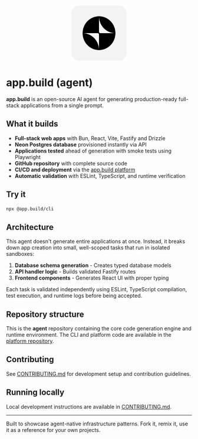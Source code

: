 <div align="center">
  <img src="logo.png" alt="app.build logo" width="150">
</div>

# app.build (agent)

**app.build** is an open-source AI agent for generating production-ready full-stack applications from a single prompt.

## What it builds

- **Full-stack web apps** with Bun, React, Vite, Fastify and Drizzle
- **Neon Postgres database** provisioned instantly via API
- **Applications tested** ahead of generation with smoke tests using Playwright
- **GitHub repository** with complete source code
- **CI/CD and deployment** via the [app.build platform](https://github.com/appdotbuild/platform)
- **Automatic validation** with ESLint, TypeScript, and runtime verification

## Try it

```bash
npx @app.build/cli
```

## Architecture

This agent doesn't generate entire applications at once. Instead, it breaks down app creation into small, well-scoped tasks that run in isolated sandboxes:

1. **Database schema generation** - Creates typed database models
2. **API handler logic** - Builds validated Fastify routes
3. **Frontend components** - Generates React UI with proper typing

Each task is validated independently using ESLint, TypeScript compilation, test execution, and runtime logs before being accepted.

## Repository structure

This is the **agent** repository containing the core code generation engine and runtime environment. The CLI and platform code are available in the [platform repository](https://github.com/appdotbuild/platform).

## Contributing

See [CONTRIBUTING.md](CONTRIBUTING.md) for development setup and contribution guidelines.

## Running locally

Local development instructions are available in [CONTRIBUTING.md](CONTRIBUTING.md).

---

Built to showcase agent-native infrastructure patterns. Fork it, remix it, use it as a reference for your own projects.
